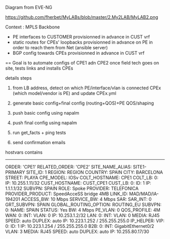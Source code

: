 Diagram from EVE-NG

https://github.com/fherbet/MyLABs/blob/master/2.My2LAB/MyLAB2.png


Context :
MPLS Backbone

- PE interfaces to CUSTOMER provisionned in advance in CUST vrf
- static routes for CPEs' loopbacks provisionned in advance on PE in order to reach them from Net (ansible server)
- BGP config towards CPEs provisionned in advance in CUST vrf

== Goal is to automate configs of CPE1 adn CPE2 once field tech goes on site, tests links and installs CPEs



details steps

1. from LB address, detect on which PE/interface/vlan is connected CPEx (which model/vendor is PE) and update CPEx.yml

2. generate basic config+final config (routing+QOS)+PE QOS/shaping

3. push basic config using napalm

4. push final config using napalm

5. run get_facts + ping tests

6. send confirmation emails



hostvars contains

---
ORDER: 'CPE1'
RELATED_ORDER: 'CPE2'
SITE_NAME_ALIAS: SITE1-PRIMARY
SITE_ID: 1
REGION: REGION
COUNTRY: SPAIN
CITY: BARCELONA
STREET: PLAYA
CPE_MODEL: IOSv
COLT_HOSTNAME: CPE1
COLT_LB:
    0:
        IP: 10.255.1.11/32
CUST_HOSTNAME: CUST_CPE1
CUST_LB:
    0:
        ID: 1
        IP: 1.1.1.1/32
        SUBVPN: SPAIN
ROLE: Spoke
PROVIDER: TELEFONICA
PROVIDER_PRODUCT: SpeedAcceSS bridge 4MB
LINK_ID: MAD/MAD/IA-194201
ACCESS_BW: 10 Mbps
SERVICE_BW: 4 Mbps
SAR:
SAR_INT: 0
GRT_SUBVPN: SPAIN
GLOBAL_ROUTING_OPTION: ROUTING_EU
SUBVPN:
    0:
        NAME: SPAIN
        STATUS: Yes
        BW: 4 Mbps
        PE_VLAN: 0
        QOS_PROFILE: 4M
        WAN:
            0:
                INT:
                VLAN: 0
                IP: 10.253.1.2/32
        LAN:
            0:
                INT:
                VLAN: 0
                MEDIA: RJ45
                SPEED: auto
                DUPLEX: auto
                IP: 10.223.1.252 / 255.255.255.0
                IP_HELPER:
                VIP:
                    0:
                        ID: 1
                        IP: 10.223.1.254 / 255.255.255.0
        B2B:
            0:
                INT: GigabitEthernet0/2
                VLAN: 3
                MEDIA: RJ45
                SPEED: auto
                DUPLEX: auto
                IP: 10.255.80.17/30
